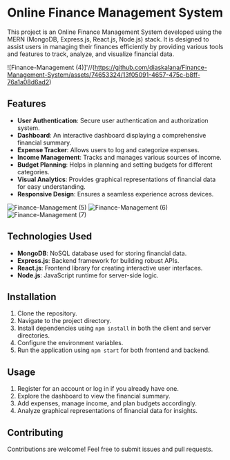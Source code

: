 # Online Finance Management System

This project is an Online Finance Management System developed using the MERN (MongoDB, Express.js, React.js, Node.js) stack. It is designed to assist users in managing their finances efficiently by providing various tools and features to track, analyze, and visualize financial data.

![Finance-Management (4)]'//(https://github.com/diaskalana/Finance-Management-System/assets/74653324/13f05091-4657-475c-b8ff-76a1a08d6ad2)

## Features

- **User Authentication**: Secure user authentication and authorization system.
- **Dashboard**: An interactive dashboard displaying a comprehensive financial summary.
- **Expense Tracker**: Allows users to log and categorize expenses.
- **Income Management**: Tracks and manages various sources of income.
- **Budget Planning**: Helps in planning and setting budgets for different categories.
- **Visual Analytics**: Provides graphical representations of financial data for easy understanding.
- **Responsive Design**: Ensures a seamless experience across devices.

![Finance-Management (5)](https://github.com/diaskalana/Finance-Management-System/assets/74653324/685d0b75-599b-4125-8daf-00b8e2380218)
![Finance-Management (6)](https://github.com/diaskalana/Finance-Management-System/assets/74653324/07f7f71f-3ba7-4770-aab4-d4bd727bd9e1)
![Finance-Management (7)](https://github.com/diaskalana/Finance-Management-System/assets/74653324/9caf42ee-fb76-4589-959b-912d11fe9c8f)

## Technologies Used

- **MongoDB**: NoSQL database used for storing financial data.
- **Express.js**: Backend framework for building robust APIs.
- **React.js**: Frontend library for creating interactive user interfaces.
- **Node.js**: JavaScript runtime for server-side logic.

## Installation

1. Clone the repository.
2. Navigate to the project directory.
3. Install dependencies using `npm install` in both the client and server directories.
4. Configure the environment variables.
5. Run the application using `npm start` for both frontend and backend.

## Usage

1. Register for an account or log in if you already have one.
2. Explore the dashboard to view the financial summary.
3. Add expenses, manage income, and plan budgets accordingly.
4. Analyze graphical representations of financial data for insights.

## Contributing

Contributions are welcome! Feel free to submit issues and pull requests.
